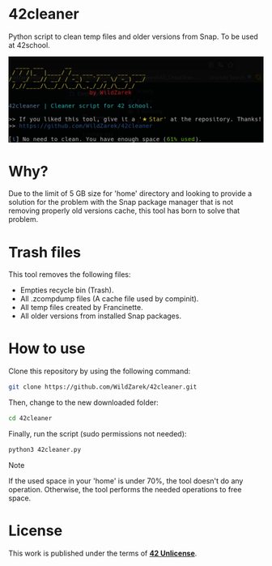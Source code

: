 # 42cleaner

Python script to clean temp files and older versions from Snap.
To be used at 42school.

<img src="assets/run.png" alt="Script running" align="center" />

# Why?

Due to the limit of 5 GB size for 'home' directory and looking to provide a solution
for the problem with the Snap package manager that is not removing properly
old versions cache, this tool has born to solve that problem.

# Trash files

This tool removes the following files:

- Empties recycle bin (Trash).
- All .zcompdump files (A cache file used by compinit).
- All temp files created by Francinette.
- All older versions from installed Snap packages.

# How to use

Clone this repository by using the following command:

```bash
git clone https://github.com/WildZarek/42cleaner.git
```

Then, change to the new downloaded folder:

```bash
cd 42cleaner
```

Finally, run the script (sudo permissions not needed):

```bash
python3 42cleaner.py
```

> [!NOTE]
> If the used space in your 'home' is under 70%, the tool doesn't do any operation.
> Otherwise, the tool performs the needed operations to free space.

# License

This work is published under the terms of **[42 Unlicense](https://github.com/gcamerli/42unlicense)**.